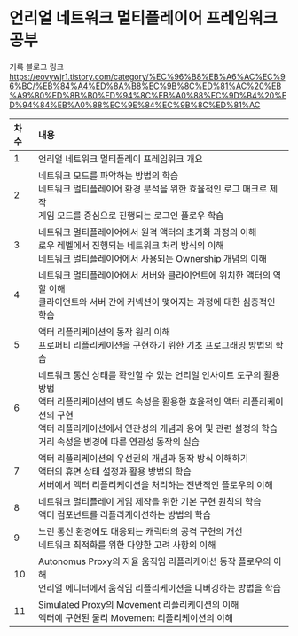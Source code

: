 # 언리얼 네트워크 멀티플레이어 프레임워크 공부

기록 블로그 링크
https://eovywjr1.tistory.com/category/%EC%96%B8%EB%A6%AC%EC%96%BC/%EB%84%A4%ED%8A%B8%EC%9B%8C%ED%81%AC%20%EB%A9%80%ED%8B%B0%ED%94%8C%EB%A0%88%EC%9D%B4%20%ED%94%84%EB%A0%88%EC%9E%84%EC%9B%8C%ED%81%AC


| 차수 | 내용                                                                                                                                                              |
|:---|:----------------------------------------------------------------------------------------------------------------------------------------------------------------|
| 1  | 언리얼 네트워크 멀티플레이 프레임워크 개요                                                                                                                                         |
| 2  | 네트워크 모드를 파악하는 방법의 학습 </br> 네트워크 멀티플레이어 환경 분석을 위한 효율적인 로그 매크로 제작 </br> 게임 모드를 중심으로 진행되는 로그인 플로우 학습                                                               |
| 3  | 네트워크 멀티플레이어에서 원격 액터의 초기화 과정의 이해 </br> 로우 레벨에서 진행되는 네트워크 처리 방식의 이해 </br> 네트워크 멀티플레이어에서 사용되는 Ownership 개념의 이해                                                     |
| 4  | 네트워크 멀티플레이어에서 서버와 클라이언트에 위치한 액터의 역할 이해 </br> 클라이언트와 서버 간에 커넥션이 맺어지는 과정에 대한 심층적인 학습                                                                              |
| 5  | 액터 리플리케이션의 동작 원리 이해 </br> 프로퍼티 리플리케이션을 구현하기 위한 기초 프로그래밍 방법의 학습                                                                                                  |
| 6  | 네트워크 통신 상태를 확인할 수 있는 언리얼 인사이트 도구의 활용 방법 </br> 액터 리플리케이션의 빈도 속성을 활용한 효율적인 액터 리플리케이션의 구현 </br> 액터 리플리케이션에서 연관성의 개념과 용어 및 관련 설정의 학습 </br> 거리 속성을 변경에 따른 연관성 동작의 실습 |
| 7  | 액터 리플리케이션의 우선권의 개념과 동작 방식 이해하기 </br> 액터의 휴면 상태 설정과 활용 방법의 학습 </br> 서버에서 액터 리플리케이션을 처리하는 전반적인 플로우의 이해                                                            |
| 8  | 네트워크 멀티플레이 게임 제작을 위한 기본 구현 원칙의 학습 </br> 액터 컴포넌트를 리플리케이션하는 방법의 학습                                                                                                |
| 9  | 느린 통신 환경에도 대응되는 캐릭터의 공격 구현의 개선 </br> 네트워크 최적화를 위한 다양한 고려 사항의 이해                                                                                                 |
| 10 | Autonomus Proxy의 자율 움직임 리플리케이션 동작 플로우의 이해 </br> 언리얼 에디터에서 움직임 리플리케이션을 디버깅하는 방법을 학습                                                                              |
| 11 | Simulated Proxy의 Movement 리플리케이션의 이해 </br> 액터에 구현된 물리 Movement 리플리케이션의 이해                                                                                       |